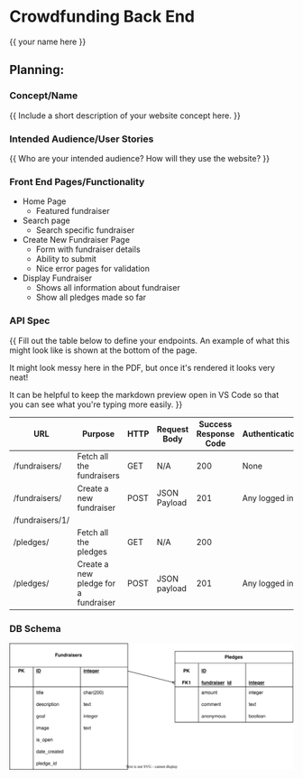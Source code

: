 # Crowdfunding Back End
{{ your name here }}

## Planning:
### Concept/Name
{{ Include a short description of your website concept here. }}

### Intended Audience/User Stories
{{ Who are your intended audience? How will they use the website? }}

### Front End Pages/Functionality
- Home Page
  - Featured fundraiser
- Search page
  - Search specific fundraiser
- Create New Fundraiser Page
  - Form with fundraiser details
  - Ability to submit
  - Nice error pages for validation
- Display Fundraiser
  - Shows all information about fundraiser
  - Show all pledges made so far

### API Spec
{{ Fill out the table below to define your endpoints. An example of what this might look like is shown at the bottom of the page. 

It might look messy here in the PDF, but once it's rendered it looks very neat! 

It can be helpful to keep the markdown preview open in VS Code so that you can see what you're typing more easily. }}

| URL             | Purpose                              | HTTP | Request Body | Success Response Code | Authentication/Authorisation |
| --------------- | ------------------------------------ | ---- | ------------ | --------------------- | ---------------------------- |
| /fundraisers/   | Fetch all the fundraisers            | GET  | N/A          | 200                   | None                         |
| /fundraisers/   | Create a new fundraiser              | POST | JSON Payload | 201                   | Any logged in user           |
| /fundraisers/1/ |                                      |      |              |                       |                              |
| /pledges/       | Fetch all the pledges                | GET  | N/A          | 200                   |                              |
| /pledges/       | Create a new pledge for a fundraiser | POST | JSON payload | 201                   | Any logged in user           |

### DB Schema
![](./database.drawio.svg)